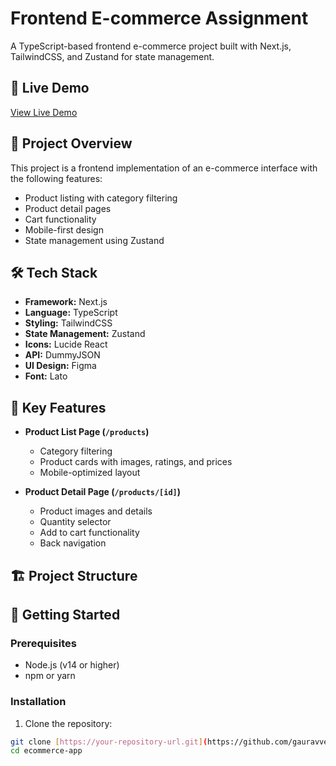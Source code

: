 # Frontend E-commerce Assignment

A TypeScript-based frontend e-commerce project built with Next.js, TailwindCSS, and Zustand for state management.

## 🚀 Live Demo
[View Live Demo](your-vercel-deployment-url)

## 📝 Project Overview

This project is a frontend implementation of an e-commerce interface with the following features:
- Product listing with category filtering
- Product detail pages
- Cart functionality
- Mobile-first design
- State management using Zustand

## 🛠 Tech Stack

- **Framework:** Next.js
- **Language:** TypeScript
- **Styling:** TailwindCSS
- **State Management:** Zustand
- **Icons:** Lucide React
- **API:** DummyJSON
- **UI Design:** Figma
- **Font:** Lato

## 🎯 Key Features

- **Product List Page (`/products`)**
  - Category filtering
  - Product cards with images, ratings, and prices
  - Mobile-optimized layout

- **Product Detail Page (`/products/[id]`)**
  - Product images and details
  - Quantity selector
  - Add to cart functionality
  - Back navigation

## 🏗 Project Structure


## 🚀 Getting Started

### Prerequisites

- Node.js (v14 or higher)
- npm or yarn

### Installation

1. Clone the repository:
```bash
git clone [https://your-repository-url.git](https://github.com/gauravverma9795/Bezt-Labs-assignment)
cd ecommerce-app
